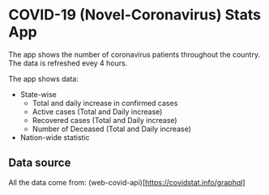 # COVID-19 (Novel-Coronavirus) Stats App
The app shows the number of coronavirus patients throughout the country. The data is refreshed evey 4 hours.

The app shows data:
* State-wise
  * Total and daily increase in confirmed cases 
  * Active cases (Total and Daily increase)
  * Recovered cases (Total and Daily increase)
  * Number of Deceased (Total and Daily increase)
* Nation-wide statistic


## Data source

All the data come from: (web-covid-api)[https://covidstat.info/graphql]
